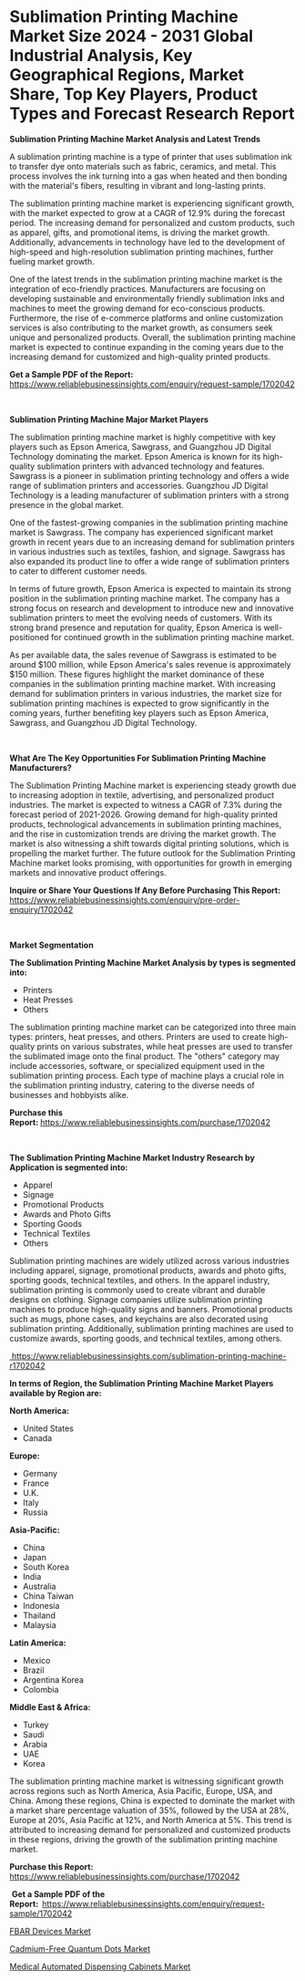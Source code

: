 <p><h1>Sublimation Printing Machine Market Size 2024 - 2031 Global Industrial Analysis, Key Geographical Regions, Market Share, Top Key Players, Product Types and Forecast Research Report</h1></p><p><strong>Sublimation Printing Machine Market Analysis and Latest Trends</strong></p>
<p><p>A sublimation printing machine is a type of printer that uses sublimation ink to transfer dye onto materials such as fabric, ceramics, and metal. This process involves the ink turning into a gas when heated and then bonding with the material's fibers, resulting in vibrant and long-lasting prints.</p><p>The sublimation printing machine market is experiencing significant growth, with the market expected to grow at a CAGR of 12.9% during the forecast period. The increasing demand for personalized and custom products, such as apparel, gifts, and promotional items, is driving the market growth. Additionally, advancements in technology have led to the development of high-speed and high-resolution sublimation printing machines, further fueling market growth.</p><p>One of the latest trends in the sublimation printing machine market is the integration of eco-friendly practices. Manufacturers are focusing on developing sustainable and environmentally friendly sublimation inks and machines to meet the growing demand for eco-conscious products. Furthermore, the rise of e-commerce platforms and online customization services is also contributing to the market growth, as consumers seek unique and personalized products. Overall, the sublimation printing machine market is expected to continue expanding in the coming years due to the increasing demand for customized and high-quality printed products.</p></p>
<p><strong>Get a Sample PDF of the Report:&nbsp;</strong> <a href="https://www.reliablebusinessinsights.com/enquiry/request-sample/1702042">https://www.reliablebusinessinsights.com/enquiry/request-sample/1702042</a></p>
<p>&nbsp;</p>
<p><strong>Sublimation Printing Machine Major Market Players</strong></p>
<p><p>The sublimation printing machine market is highly competitive with key players such as Epson America, Sawgrass, and Guangzhou JD Digital Technology dominating the market. Epson America is known for its high-quality sublimation printers with advanced technology and features. Sawgrass is a pioneer in sublimation printing technology and offers a wide range of sublimation printers and accessories. Guangzhou JD Digital Technology is a leading manufacturer of sublimation printers with a strong presence in the global market.</p><p>One of the fastest-growing companies in the sublimation printing machine market is Sawgrass. The company has experienced significant market growth in recent years due to an increasing demand for sublimation printers in various industries such as textiles, fashion, and signage. Sawgrass has also expanded its product line to offer a wide range of sublimation printers to cater to different customer needs.</p><p>In terms of future growth, Epson America is expected to maintain its strong position in the sublimation printing machine market. The company has a strong focus on research and development to introduce new and innovative sublimation printers to meet the evolving needs of customers. With its strong brand presence and reputation for quality, Epson America is well-positioned for continued growth in the sublimation printing machine market.</p><p>As per available data, the sales revenue of Sawgrass is estimated to be around $100 million, while Epson America's sales revenue is approximately $150 million. These figures highlight the market dominance of these companies in the sublimation printing machine market. With increasing demand for sublimation printers in various industries, the market size for sublimation printing machines is expected to grow significantly in the coming years, further benefiting key players such as Epson America, Sawgrass, and Guangzhou JD Digital Technology.</p></p>
<p>&nbsp;</p>
<p><strong>What Are The Key Opportunities For Sublimation Printing Machine Manufacturers?</strong></p>
<p><p>The Sublimation Printing Machine market is experiencing steady growth due to increasing adoption in textile, advertising, and personalized product industries. The market is expected to witness a CAGR of 7.3% during the forecast period of 2021-2026. Growing demand for high-quality printed products, technological advancements in sublimation printing machines, and the rise in customization trends are driving the market growth. The market is also witnessing a shift towards digital printing solutions, which is propelling the market further. The future outlook for the Sublimation Printing Machine market looks promising, with opportunities for growth in emerging markets and innovative product offerings.</p></p>
<p><strong>Inquire or Share Your Questions If Any Before Purchasing This Report:</strong> <a href="https://www.reliablebusinessinsights.com/enquiry/pre-order-enquiry/1702042">https://www.reliablebusinessinsights.com/enquiry/pre-order-enquiry/1702042</a></p>
<p>&nbsp;</p>
<p><strong>Market Segmentation</strong></p>
<p><strong>The Sublimation Printing Machine Market Analysis by types is segmented into:</strong></p>
<p><ul><li>Printers</li><li>Heat Presses</li><li>Others</li></ul></p>
<p><p>The sublimation printing machine market can be categorized into three main types: printers, heat presses, and others. Printers are used to create high-quality prints on various substrates, while heat presses are used to transfer the sublimated image onto the final product. The "others" category may include accessories, software, or specialized equipment used in the sublimation printing process. Each type of machine plays a crucial role in the sublimation printing industry, catering to the diverse needs of businesses and hobbyists alike.</p></p>
<p><strong>Purchase this Report:&nbsp;</strong><a href="https://www.reliablebusinessinsights.com/purchase/1702042">https://www.reliablebusinessinsights.com/purchase/1702042</a></p>
<p>&nbsp;</p>
<p><strong>The Sublimation Printing Machine Market Industry Research by Application is segmented into:</strong></p>
<p><ul><li>Apparel</li><li>Signage</li><li>Promotional Products</li><li>Awards and Photo Gifts</li><li>Sporting Goods</li><li>Technical Textiles</li><li>Others</li></ul></p>
<p><p>Sublimation printing machines are widely utilized across various industries including apparel, signage, promotional products, awards and photo gifts, sporting goods, technical textiles, and others. In the apparel industry, sublimation printing is commonly used to create vibrant and durable designs on clothing. Signage companies utilize sublimation printing machines to produce high-quality signs and banners. Promotional products such as mugs, phone cases, and keychains are also decorated using sublimation printing. Additionally, sublimation printing machines are used to customize awards, sporting goods, and technical textiles, among others.</p></p>
<p><a href="https://www.reliablebusinessinsights.com/sublimation-printing-machine-r1702042">&nbsp;https://www.reliablebusinessinsights.com/sublimation-printing-machine-r1702042</a></p>
<p><strong>In terms of Region, the Sublimation Printing Machine Market Players available by Region are:</strong></p>
<p>
    <p> <strong> North America: </strong>
        <ul>
            <li>United States</li>
            <li>Canada</li>
        </ul>
        </p> 
    <p> <strong> Europe: </strong>
        <ul>
            <li>Germany</li>
            <li>France</li>
            <li>U.K.</li>
            <li>Italy</li>
            <li>Russia</li>
        </ul>
        </p> 
    <p> <strong> Asia-Pacific: </strong>
        <ul>
            <li>China</li>
            <li>Japan</li>
            <li>South Korea</li>
            <li>India</li>
            <li>Australia</li>
            <li>China Taiwan</li>
            <li>Indonesia</li>
            <li>Thailand</li>
            <li>Malaysia</li>
        </ul>
        </p> 
    <p> <strong> Latin America: </strong>
        <ul>
            <li>Mexico</li>
            <li>Brazil</li>
            <li>Argentina Korea</li>
            <li>Colombia</li>
        </ul>
        </p> 
    <p> <strong> Middle East & Africa: </strong>
        <ul>
            <li>Turkey</li>
            <li>Saudi</li>
            <li>Arabia</li>
            <li>UAE</li>
            <li>Korea</li>
        </ul>
    </p>
    </p>
<p><p>The sublimation printing machine market is witnessing significant growth across regions such as North America, Asia Pacific, Europe, USA, and China. Among these regions, China is expected to dominate the market with a market share percentage valuation of 35%, followed by the USA at 28%, Europe at 20%, Asia Pacific at 12%, and North America at 5%. This trend is attributed to increasing demand for personalized and customized products in these regions, driving the growth of the sublimation printing machine market.</p></p>
<p><strong>Purchase this Report: </strong><a href="https://www.reliablebusinessinsights.com/purchase/1702042">https://www.reliablebusinessinsights.com/purchase/1702042</a></p>
<p>&nbsp;<strong>Get a Sample PDF of the Report:&nbsp;&nbsp;</strong><a href="https://www.reliablebusinessinsights.com/enquiry/request-sample/1702042">https://www.reliablebusinessinsights.com/enquiry/request-sample/1702042</a></p>
<p><strong></strong></p>
<p><p><a href="https://github.com/cathyMaggio37/Market-Research-Report-List-1/blob/main/fbar-devices-market.md">FBAR Devices Market</a></p><p><a href="https://github.com/KaliWatsica/Market-Research-Report-List-1/blob/main/cadmium-free-quantum-dots-market.md">Cadmium-Free Quantum Dots Market</a></p><p><a href="https://view.publitas.com/reportprime-1/medical-automated-dispensing-cabinets-market-size-share-analysis-growth-trends-forecast-2024-2031/">Medical Automated Dispensing Cabinets Market</a></p></p>